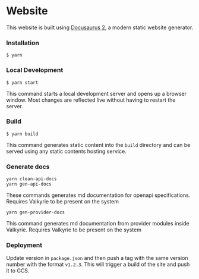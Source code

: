 # Website

This website is built using [Docusaurus 2](https://docusaurus.io/), a modern static website generator.

### Installation

```
$ yarn
```

### Local Development

```
$ yarn start
```

This command starts a local development server and opens up a browser window. Most changes are reflected live without having to restart the server.

### Build

```
$ yarn build
```

This command generates static content into the `build` directory and can be served using any static contents hosting service.

### Generate docs
```
yarn clean-api-docs
yarn gen-api-docs
```
These commands generates md documentation for openapi specifications. Requires Valkyrie to be present on the system


```
yarn gen-provider-docs
```
This command generates md documentation from provider modules inside Valkyrie. Requires Valkyrie to be present on the system
### Deployment

Update version in `package.json` and then push a tag with the same version number with the format `v1.2.3`. This will trigger a build of the site and push it to GCS.